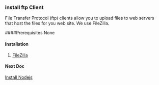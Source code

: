 ### install ftp Client
File Transfer Protocol (ftp) clients allow you to upload files to web servers that 
host the files for you web site. We use FileZilla.

####Prerequisites
None

#### Installation
1. [FileZilla](https://filezilla-project.org/)

#### Next Doc
[Install Nodejs](https://github.com/OpenPhysProject/OpenPhys/blob/master/docs/newDeveloperDocs/04_Install_Nodejs.md)